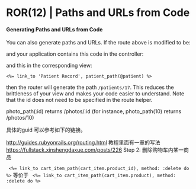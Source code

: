 # ROR(12) |  Paths and URLs from Code

#### Generating Paths and URLs from Code

You can also generate paths and URLs. If the route above is modified to be:

and your application contains this code in the controller:

and this in the corresponding view:

`<%= link_to 'Patient Record', patient_path(@patient) %>`

then the router will generate the path `/patients/17`. This reduces the brittleness of your view and makes your code easier to understand. Note that the id does not need to be specified in the route helper.

photo_path(:id) returns /photos/:id (for instance, photo_path(10) returns /photos/10)

具体的guid 可以参考如下的链接。

http://guides.rubyonrails.org/routing.html
教程里面有一章的写法
https://fullstack.xinshengdaxue.com/posts/226
Step 2: 删除购物车内某一商品

` <%= link_to cart_item_path(cart_item.product_id), method: :delete do %>`
等价于
` <%= link_to cart_item_path(cart_item.product), method: :delete do %>`